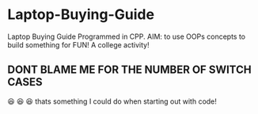 # Laptop-Buying-Guide
Laptop Buying Guide Programmed in CPP.
AIM: to use OOPs concepts to build something for FUN!
A college activity!

## DONT BLAME ME FOR THE NUMBER OF SWITCH CASES
:laughing: :laughing: :laughing:
thats something I could do when starting out with code!
